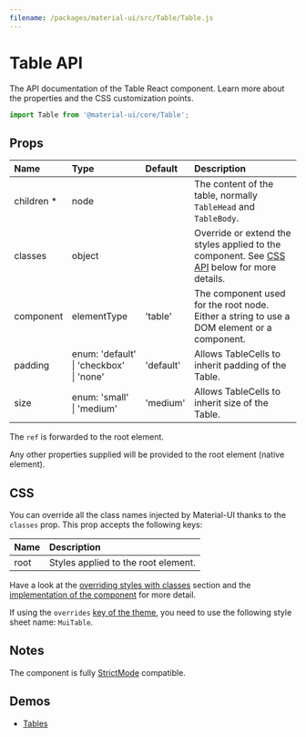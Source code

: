```yaml
---
filename: /packages/material-ui/src/Table/Table.js
---
```


<!--- This documentation is automatically generated, do not try to edit it. -->

# Table API

<p class="description">The API documentation of the Table React component. Learn more about the properties and the CSS customization points.</p>

```js
import Table from '@material-ui/core/Table';
```



## Props

| Name | Type | Default | Description |
|:-----|:-----|:--------|:------------|
| <span class="prop-name required">children&nbsp;*</span> | <span class="prop-type">node</span> |  | The content of the table, normally `TableHead` and `TableBody`. |
| <span class="prop-name">classes</span> | <span class="prop-type">object</span> |  | Override or extend the styles applied to the component. See [CSS API](#css) below for more details. |
| <span class="prop-name">component</span> | <span class="prop-type">elementType</span> | <span class="prop-default">'table'</span> | The component used for the root node. Either a string to use a DOM element or a component. |
| <span class="prop-name">padding</span> | <span class="prop-type">enum:&nbsp;'default'<br>&#124;&nbsp;'checkbox'<br>&#124;&nbsp;'none'<br></span> | <span class="prop-default">'default'</span> | Allows TableCells to inherit padding of the Table. |
| <span class="prop-name">size</span> | <span class="prop-type">enum:&nbsp;'small'<br>&#124;&nbsp;'medium'<br></span> | <span class="prop-default">'medium'</span> | Allows TableCells to inherit size of the Table. |

The `ref` is forwarded to the root element.

Any other properties supplied will be provided to the root element (native element).

## CSS

You can override all the class names injected by Material-UI thanks to the `classes` prop.
This prop accepts the following keys:


| Name | Description |
|:-----|:------------|
| <span class="prop-name">root</span> | Styles applied to the root element.

Have a look at the [overriding styles with classes](/customization/components/#overriding-styles-with-classes) section
and the [implementation of the component](https://github.com/mui-org/material-ui/blob/master/packages/material-ui/src/Table/Table.js)
for more detail.

If using the `overrides` [key of the theme](/customization/themes/#css),
you need to use the following style sheet name: `MuiTable`.

## Notes

The component is fully [StrictMode](https://reactjs.org/docs/strict-mode.html) compatible.

## Demos

- [Tables](/components/tables/)

